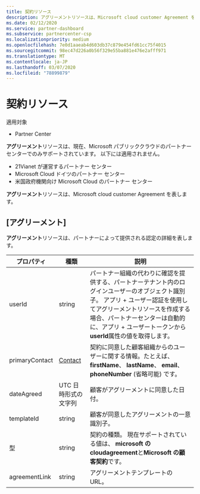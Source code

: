 ```yaml
---
title: 契約リソース
description: アグリーメントリソースは、Microsoft cloud customer Agreement を表します。
ms.date: 02/12/2020
ms.service: partner-dashboard
ms.subservice: partnercenter-csp
ms.localizationpriority: medium
ms.openlocfilehash: 7e0d1aaeab4d603db37c879e454fd61cc75f4015
ms.sourcegitcommit: 98ec47d226a0b56f329e55ba881e476e2afff971
ms.translationtype: MT
ms.contentlocale: ja-JP
ms.lasthandoff: 03/07/2020
ms.locfileid: "78899879"
---
```

# <a name="agreement-resources"></a>契約リソース

適用対象

- Partner Center

**アグリーメント**リソースは、現在、Microsoft パブリッククラウドのパートナーセンターでのみサポートされています。 以下には適用されません。

- 21Vianet が運営するパートナー センター
- Microsoft Cloud ドイツのパートナー センター
- 米国政府機関向け Microsoft Cloud のパートナー センター

**アグリーメント**リソースは、Microsoft cloud customer Agreement を表します。

## <a name="agreement"></a>[アグリーメント]

**アグリーメント**リソースは、パートナーによって提供される認定の詳細を表します。

| プロパティ       | 種類   | 説明                                                                                               |
|----------------|--------|-----------------------------------------------------------------------------------------------------------|
| userId         | string                         | パートナー組織の代わりに確認を提供する、パートナーテナント内のログインユーザーのオブジェクト識別子。 アプリ + ユーザー認証を使用してアグリーメントリソースを作成する場合、パートナーセンターは自動的に、アプリ + ユーザートークンから**userId**属性の値を取得します。                                                                             |
| primaryContact | [Contact](./utility-resources.md#contact) | 契約に同意した顧客組織からのユーザーに関する情報。たとえば、 **firstName**、 **lastName**、 **email**、 **phoneNumber** (省略可能) です。 |
| dateAgreed     | UTC 日時形式の文字列 | 顧客がアグリーメントに同意した日付。                                 |
| templateId     |string                          | 顧客が同意したアグリーメントの一意識別子。 |
| 型           |string                          | 契約の種類。 現在サポートされている値は、 **microsoft の cloudagreement**と**Microsoft の顧客契約**です。|
| agreementLink  | string                         | アグリーメントテンプレートの URL。                                                    |

